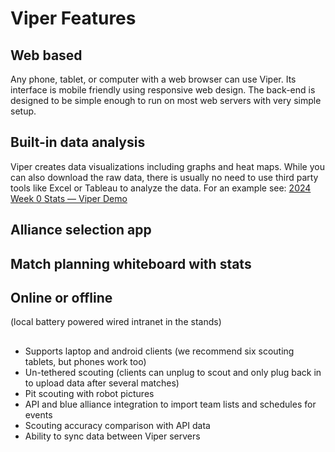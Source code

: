 # Viper Features

## Web based

Any phone, tablet, or computer with a web browser can use Viper. Its interface is mobile friendly using responsive web design. The back-end is designed to be simple enough to run on most web servers with very simple setup.

## Built-in data analysis

Viper creates data visualizations including graphs and heat maps. While you can also download the raw data, there is usually no need to use third party tools like Excel or Tableau to analyze the data.  For an example see:  [2024 Week 0 Stats — Viper Demo](https://demo.viperscout.com/stats.html#event=2024week0)

## Alliance selection app


## Match planning whiteboard with stats


## Online or offline

 (local battery powered wired intranet in the stands)

## 
 - Supports laptop and android clients (we recommend six scouting tablets, but phones work too)
 - Un-tethered scouting (clients can unplug to scout and only plug back in to upload data after several matches)
 - Pit scouting with robot pictures
 - API and blue alliance integration to import team lists and schedules for events
 - Scouting accuracy comparison with API data
 - Ability to sync data between Viper servers
 